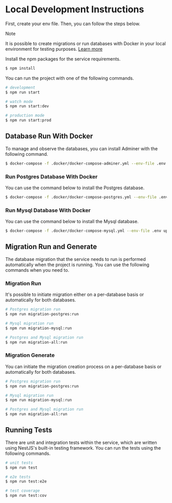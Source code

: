 # Local Development Instructions

First, create your env file. Then, you can follow the steps below.

> [!NOTE]  
> It is possible to create migrations or run databases with Docker in your local environment for testing purposes. [Learn more](#database-run-with-docker)

Install the npm packages for the service requirements.

```bash
$ npm install
```

You can run the project with one of the following commands.
```bash
# development
$ npm run start

# watch mode
$ npm run start:dev

# production mode
$ npm run start:prod
```

## Database Run With Docker
To manage and observe the databases, you can install Adminer with the following command.
```bash
$ docker-compose -f .docker/docker-compose-adminer.yml --env-file .env up -d
```

### Run Postgres Database With Docker
You can use the command below to install the Postgres database.

```bash
$ docker-compose -f .docker/docker-compose-postgres.yml --env-file .env up -d
```

### Run Mysql Database With Docker
You can use the command below to install the Mysql database.

```bash
$ docker-compose -f .docker/docker-compose-mysql.yml --env-file .env up -d
```


## Migration Run and Generate
The database migration that the service needs to run is performed automatically when the project is running. You can use the following commands when you need to.

### Migration Run
It's possible to initiate migration either on a per-database basis or automatically for both databases.

```bash
# Postgres migration run
$ npm run migration-postgres:run

# Mysql migration run
$ npm run migration-mysql:run

# Postgres and Mysql migration run
$ npm run migration-all:run
```

### Migration Generate
You can initiate the migration creation process on a per-database basis or automatically for both databases.

```bash
# Postgres migration run
$ npm run migration-postgres:run

# Mysql migration run
$ npm run migration-mysql:run

# Postgres and Mysql migration run
$ npm run migration-all:run
```

## Running Tests
There are unit and integration tests within the service, which are written using NestJS's built-in testing framework. You can run the tests using the following commands.

```bash
# unit tests
$ npm run test

# e2e tests
$ npm run test:e2e

# test coverage
$ npm run test:cov
```
